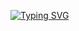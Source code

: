 <a href="https://git.io/typing-svg"><img src="https://readme-typing-svg.demolab.com?font=Fira+Code&weight=500&pause=1000&color=15AE0D&background=000000&center=true&vCenter=true&multiline=true&width=430&height=75&lines=Hi+there%2C+I'm+Anastasia;I%E2%80%99m+an+aspiring+QA+Engineer+from+Russia%2C+Yekaterinburg" alt="Typing SVG" /></a>


<!--
**suhoparovanastya/suhoparovanastya** is a ✨ _special_ ✨ repository because its `README.md` (this file) appears on your GitHub profile.

Here are some ideas to get you started:

- 🔭 I’m currently working on ...
- 🌱 I’m currently learning ...
- 👯 I’m looking to collaborate on ...
- 🤔 I’m looking for help with ...
- 💬 Ask me about ...
- 📫 How to reach me: ...
- 😄 Pronouns: ...
- ⚡ Fun fact: ...
-->
